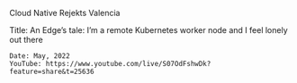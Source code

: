 Cloud Native Rejekts Valencia

Title: An Edge’s tale: I’m a remote Kubernetes worker node and I feel lonely out there

    Date: May, 2022
    YouTube: https://www.youtube.com/live/S07OdFshwDk?feature=share&t=25636

    
